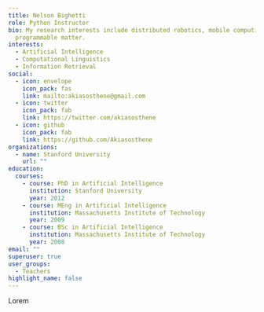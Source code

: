 ```yaml
---
title: Nelson Bighetti
role: Python Instructor
bio: My research interests include distributed robotics, mobile computing and
  programmable matter.
interests:
  - Artificial Intelligence
  - Computational Linguistics
  - Information Retrieval
social:
  - icon: envelope
    icon_pack: fas
    link: mailto:akiasosthene@gmail.com
  - icon: twitter
    icon_pack: fab
    link: https://twitter.com/akiasosthene
  - icon: github
    icon_pack: fab
    link: https://github.com/Akiasosthene
organizations:
  - name: Stanford University
    url: ""
education:
  courses:
    - course: PhD in Artificial Intelligence
      institution: Stanford University
      year: 2012
    - course: MEng in Artificial Intelligence
      institution: Massachusetts Institute of Technology
      year: 2009
    - course: BSc in Artificial Intelligence
      institution: Massachusetts Institute of Technology
      year: 2008
email: ""
superuser: true
user_groups:
  - Teachers
highlight_name: false
---
```

Lorem